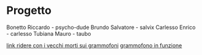 Progetto
========

Bonetto Riccardo - psycho-dude
Brundo Salvatore - salvix
Carlesso Enrico - carlesso
Tubiana Mauro - taubo

[link ridere con i vecchi morti sui grammofoni](http://www.teletorre19.com/HTML/finestraperta/meraviglie/grammofono.htm)
[grammofono in funzione](http://www.youtube.com/watch?v=Qx02oTgfxVU)